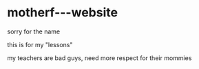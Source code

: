 # motherf---website

sorry for the name

this is for my "lessons"

my teachers are bad guys, need more respect for their mommies
